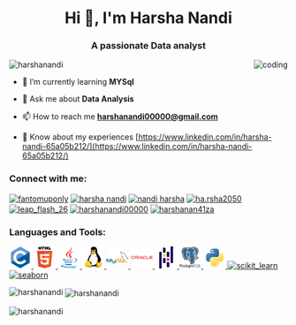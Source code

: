 <h1 align="center">Hi 👋, I'm Harsha Nandi</h1>
<h3 align="center">A passionate Data analyst</h3>
<img align="right" alt="coding" which="200" src="https://user-images.githubusercontent.com/55389276/140866485-8fb1c876-9a8f-4d6a-98dc-08c4981eaf70.gif">

<p align="left"> <img src="https://komarev.com/ghpvc/?username=harshanandi&label=Profile%20views&color=0e75b6&style=flat" alt="harshanandi" /> </p>

- 🌱 I’m currently learning **MYSql**

- 💬 Ask me about **Data Analysis**

- 📫 How to reach me **harshanandi00000@gmail.com**

- 📄 Know about my experiences [https://www.linkedin.com/in/harsha-nandi-65a05b212/](https://www.linkedin.com/in/harsha-nandi-65a05b212/)

<h3 align="left">Connect with me:</h3>
<p align="left">
<a href="https://twitter.com/fantomuponly" target="blank"><img align="center" src="https://raw.githubusercontent.com/rahuldkjain/github-profile-readme-generator/master/src/images/icons/Social/twitter.svg" alt="fantomuponly" height="30" width="40" /></a>
<a href="https://linkedin.com/in/harsha nandi" target="blank"><img align="center" src="https://raw.githubusercontent.com/rahuldkjain/github-profile-readme-generator/master/src/images/icons/Social/linked-in-alt.svg" alt="harsha nandi" height="30" width="40" /></a>
<a href="https://fb.com/nandi harsha" target="blank"><img align="center" src="https://raw.githubusercontent.com/rahuldkjain/github-profile-readme-generator/master/src/images/icons/Social/facebook.svg" alt="nandi harsha" height="30" width="40" /></a>
<a href="https://instagram.com/ha.rsha2050" target="blank"><img align="center" src="https://raw.githubusercontent.com/rahuldkjain/github-profile-readme-generator/master/src/images/icons/Social/instagram.svg" alt="ha.rsha2050" height="30" width="40" /></a>
<a href="https://www.codechef.com/users/leap_flash_26" target="blank"><img align="center" src="https://cdn.jsdelivr.net/npm/simple-icons@3.1.0/icons/codechef.svg" alt="leap_flash_26" height="30" width="40" /></a>
<a href="https://www.hackerrank.com/harshanandi00000" target="blank"><img align="center" src="https://raw.githubusercontent.com/rahuldkjain/github-profile-readme-generator/master/src/images/icons/Social/hackerrank.svg" alt="harshanandi00000" height="30" width="40" /></a>
<a href="https://auth.geeksforgeeks.org/user/harshanan41za" target="blank"><img align="center" src="https://raw.githubusercontent.com/rahuldkjain/github-profile-readme-generator/master/src/images/icons/Social/geeks-for-geeks.svg" alt="harshanan41za" height="30" width="40" /></a>
</p>

<h3 align="left">Languages and Tools:</h3>
<p align="left"> <a href="https://www.cprogramming.com/" target="_blank" rel="noreferrer"> <img src="https://raw.githubusercontent.com/devicons/devicon/master/icons/c/c-original.svg" alt="c" width="40" height="40"/> </a> <a href="https://www.w3.org/html/" target="_blank" rel="noreferrer"> <img src="https://raw.githubusercontent.com/devicons/devicon/master/icons/html5/html5-original-wordmark.svg" alt="html5" width="40" height="40"/> </a> <a href="https://www.java.com" target="_blank" rel="noreferrer"> <img src="https://raw.githubusercontent.com/devicons/devicon/master/icons/java/java-original.svg" alt="java" width="40" height="40"/> </a> <a href="https://www.linux.org/" target="_blank" rel="noreferrer"> <img src="https://raw.githubusercontent.com/devicons/devicon/master/icons/linux/linux-original.svg" alt="linux" width="40" height="40"/> </a> <a href="https://www.mysql.com/" target="_blank" rel="noreferrer"> <img src="https://raw.githubusercontent.com/devicons/devicon/master/icons/mysql/mysql-original-wordmark.svg" alt="mysql" width="40" height="40"/> </a> <a href="https://www.oracle.com/" target="_blank" rel="noreferrer"> <img src="https://raw.githubusercontent.com/devicons/devicon/master/icons/oracle/oracle-original.svg" alt="oracle" width="40" height="40"/> </a> <a href="https://pandas.pydata.org/" target="_blank" rel="noreferrer"> <img src="https://raw.githubusercontent.com/devicons/devicon/2ae2a900d2f041da66e950e4d48052658d850630/icons/pandas/pandas-original.svg" alt="pandas" width="40" height="40"/> </a> <a href="https://www.postgresql.org" target="_blank" rel="noreferrer"> <img src="https://raw.githubusercontent.com/devicons/devicon/master/icons/postgresql/postgresql-original-wordmark.svg" alt="postgresql" width="40" height="40"/> </a> <a href="https://www.python.org" target="_blank" rel="noreferrer"> <img src="https://raw.githubusercontent.com/devicons/devicon/master/icons/python/python-original.svg" alt="python" width="40" height="40"/> </a> <a href="https://scikit-learn.org/" target="_blank" rel="noreferrer"> <img src="https://upload.wikimedia.org/wikipedia/commons/0/05/Scikit_learn_logo_small.svg" alt="scikit_learn" width="40" height="40"/> </a> <a href="https://seaborn.pydata.org/" target="_blank" rel="noreferrer"> <img src="https://seaborn.pydata.org/_images/logo-mark-lightbg.svg" alt="seaborn" width="40" height="40"/> </a> </p>

<p><img align="left" src="https://github-readme-stats.vercel.app/api/top-langs?username=harshanandi&show_icons=true&locale=en&layout=compact" alt="harshanandi" /></p>

<p>&nbsp;<img align="center" src="https://github-readme-stats.vercel.app/api?username=harshanandi&show_icons=true&locale=en" alt="harshanandi" /></p>

<p><img align="center" src="https://github-readme-streak-stats.herokuapp.com/?user=harshanandi&" alt="harshanandi" /></p>
